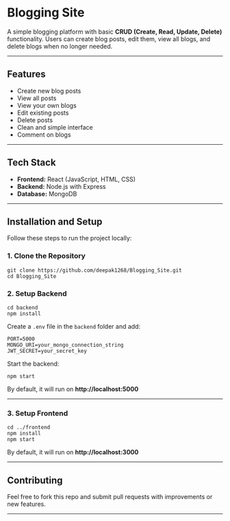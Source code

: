 # Blogging Site

A simple blogging platform with basic **CRUD (Create, Read, Update, Delete)** functionality. Users can create blog posts, edit them, view all blogs, and delete blogs when no longer needed.

---

## Features

- Create new blog posts  
- View all posts  
- View your own blogs
- Edit existing posts  
- Delete posts  
- Clean and simple interface  
- Comment on blogs

---

## Tech Stack

- **Frontend:** React (JavaScript, HTML, CSS)  
- **Backend:** Node.js with Express  
- **Database:** MongoDB   

---

## Installation and Setup

Follow these steps to run the project locally:

### 1. Clone the Repository

```
git clone https://github.com/deepak1268/Blogging_Site.git
cd Blogging_Site
```

### 2. Setup Backend

```
cd backend
npm install
```

Create a `.env` file in the `backend` folder and add:

```
PORT=5000
MONGO_URI=your_mongo_connection_string
JWT_SECRET=your_secret_key
```

Start the backend:

```
npm start
```

By default, it will run on **http://localhost:5000**

---

### 3. Setup Frontend

```
cd ../frontend
npm install
npm start
```

By default, it will run on **http://localhost:3000**

---

## Contributing

Feel free to fork this repo and submit pull requests with improvements or new features.  

---

